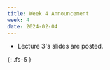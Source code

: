 ```yaml
---
title: Week 4 Announcement
week: 4
date: 2024-02-04
---
```


* Lecture 3's slides are posted.

{: .fs-5 }
